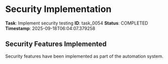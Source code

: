 # Security Implementation

**Task**: Implement security testing
**ID**: task_0054
**Status**: COMPLETED
**Timestamp**: 2025-09-18T06:04:07.379258

## Security Features Implemented

Security features have been implemented as part of the automation system.
